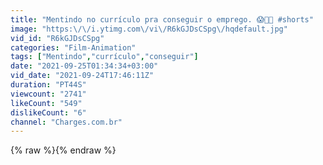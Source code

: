 ```yaml
---
title: "Mentindo no currículo pra conseguir o emprego. 😱🤣👀 #shorts"
image: "https:\/\/i.ytimg.com\/vi\/R6kGJDsCSpg\/hqdefault.jpg"
vid_id: "R6kGJDsCSpg"
categories: "Film-Animation"
tags: ["Mentindo","currículo","conseguir"]
date: "2021-09-25T01:34:34+03:00"
vid_date: "2021-09-24T17:46:11Z"
duration: "PT44S"
viewcount: "2741"
likeCount: "549"
dislikeCount: "6"
channel: "Charges.com.br"
---
```

{% raw %}{% endraw %}
